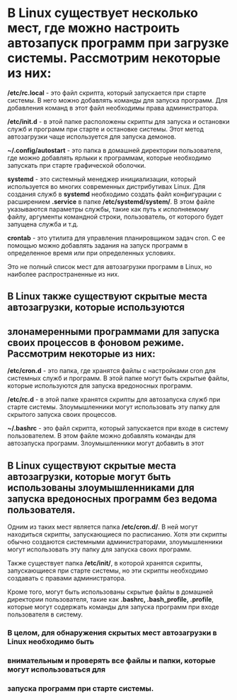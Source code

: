 # В Linux существует несколько мест, где можно настроить автозапуск программ при загрузке системы. Рассмотрим некоторые из них:

**/etc/rc.local** - это файл скрипта, который запускается при старте системы. В него можно добавлять команды для запуска программ. 
Для добавления команд в этот файл необходимы права администратора.

**/etc/init.d** - в этой папке расположены скрипты для запуска и остановки служб и программ при старте и остановке системы. 
Этот метод автозагрузки чаще используется для запуска демонов.

**~/.config/autostart** - это папка в домашней директории пользователя, где можно добавлять ярлыки к программам, которые необходимо запускать при старте графической оболочки.

**systemd** - это системный менеджер инициализации, который используется во многих современных дистрибутивах Linux. 
Для создания служб в **systemd** необходимо создать файл конфигурации с расширением **.service** в папке **/etc/systemd/system/**. 
В этом файле указываются параметры службы, такие как путь к исполняемому файлу, аргументы командной строки, пользователь, от которого будет запущена служба и т.д.

**crontab** - это утилита для управления планировщиком задач cron. С ее помощью можно добавлять задания на запуск программ в определенное время или при определенных условиях.

Это не полный список мест для автозагрузки программ в Linux, но наиболее распространенные из них.

## В Linux также существуют скрытые места автозагрузки, которые используются 
## злонамеренными программами для запуска своих процессов в фоновом режиме. Рассмотрим некоторые из них:

**/etc/cron.d** - это папка, где хранятся файлы с настройками cron для системных служб и программ. 
В этой папке могут быть скрытые файлы, которые используются для запуска вредоносных программ.

**/etc/rc.d** - в этой папке хранятся скрипты для автозапуска служб при старте системы. 
Злоумышленники могут использовать эту папку для скрытого запуска своих процессов.

**~/.bashrc** - это файл скрипта, который запускается при входе в систему пользователем. 
В этом файле можно добавлять команды для автозапуска программ. Злоумышленники могут добавить в этот 

## В Linux существуют скрытые места автозагрузки, которые могут быть использованы злоумышленниками для запуска вредоносных программ без ведома пользователя.

Одним из таких мест является папка **/etc/cron.d/**. В ней могут находиться скрипты, запускающиеся по расписанию. 
Хотя эти скрипты обычно создаются системными администраторами, злоумышленники могут использовать эту папку для запуска своих программ.

Также существует папка **/etc/init/**, в которой хранятся скрипты, запускающиеся при старте системы, но эти скрипты необходимо создавать с правами администратора.

Кроме того, могут быть использованы скрытые файлы в домашней директории 
пользователя, такие как **.bashrc, .bash_profile, .profile**, которые могут 
содержать команды для запуска программ при входе пользователя в систему.

### В целом, для обнаружения скрытых мест автозагрузки в Linux необходимо быть 
### внимательным и проверять все файлы и папки, которые могут использоваться для
### запуска программ при старте системы.